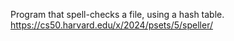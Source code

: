 Program that spell-checks a file, using a hash table.
https://cs50.harvard.edu/x/2024/psets/5/speller/
